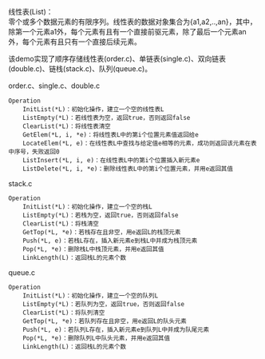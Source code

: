 线性表(List)：<br/>
零个或多个数据元素的有限序列。线性表的数据对象集合为{a1,a2,..,an}，其中，除第一个元素a1外，每个元素有且有一个直接前驱元素，除了最后一个元素an外，每个元素有且只有一个直接后续元素。

该demo实现了顺序存储线性表(order.c)、单链表(single.c)、双向链表(double.c)、链栈(stack.c)、队列(queue.c)。

order.c、single.c、double.c
```
Operation
    InitList(*L)：初始化操作，建立一个空的线性表L
    ListEmpty(*L)：若线性表为空，返回true，否则返回false
    ClearList(*L)：将线性表清空
    GetElem(*L, i, *e)：将线性表L中的第i个位置元素值返回给e
    LocateElem(*L, e)：在线性表L中查找与给定值e相等的元素，成功则返回该元素在表中序号，失败返回0
    ListInsert(*L, i, e)：在线性表L中的第i个位置插入新元素e
    ListDelete(*L, i, *e)：删除线性表L中的第i个位置元素，并用e返回其值
```

stack.c
```
Operation
    InitList(*L)：初始化操作，建立一个空的栈L
    ListEmpty(*L)：若栈为空，返回true，否则返回false
    ClearList(*L)：将栈清空
    GetTop(*L, *e)：若栈存在且非空，用e返回L的栈顶元素
    Push(*L, e)：若栈L存在，插入新元素e到栈L中并成为栈顶元素
    Pop(*L, *e)：删除栈L中栈顶元素，并用e返回其值
    LinkLength(L)：返回栈L的元素个数
```

queue.c
```
Operation
    InitList(*L)：初始化操作，建立一个空的队列L
    ListEmpty(*L)：若队列为空，返回true，否则返回false
    ClearList(*L)：将队列清空
    GetTop(*L, *e)：若队列存在且非空，用e返回L的队头元素
    Push(*L, e)：若队列L存在，插入新元素e到队列L中并成为队尾元素
    Pop(*L, *e)：删除队列L中队头元素，并用e返回其值
    LinkLength(L)：返回栈L的元素个数
```